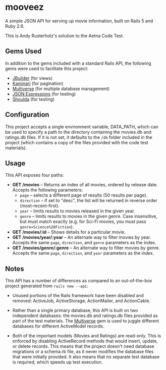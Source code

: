 # mooveez

A simple JSON API for serving up movie information, built on Rails 5 and Ruby 2.6.

This is Andy Rusterholz's solution to the Aetna Code Test.

## Gems Used

In addition to the gems included with a standard Rails API, the following gems were used to facilitate this project:

* [JBuilder](https://github.com/rails/jbuilder) (for views)
* [Kaminari](https://github.com/kaminari/kaminari) (for pagination)
* [Multiverse](https://github.com/ankane/multiverse) (for multiple database management)
* [JSON Expressions](https://github.com/chancancode/json_expressions) (for testing)
* [Shoulda](https://github.com/thoughtbot/shoulda) (for testing)

## Configuration

This project accepts a single environment variable, DATA_PATH, which can be used to specify a path to the directory containing the movies.db and ratings.db files. If it is not set, it defaults to the `/db` folder included in the project (which contains a copy of the files provided with the code test materials).

## Usage

This API exposes four paths:

* **GET /movies** – Returns an index of all movies, ordered by release date. Accepts the following parameters:
  * `page` – selects a different page of results (50 results per page).
  * `direction` – if set to "desc", the list will be returned in reverse order (most-recent-first).
  * `year` – limits results to movies released in the given year.
  * `genre` – limits results to movies in the given genre. Case insensitive, but must match exactly (e.g. for Sci-Fi movies, you must pass `genre=Science%20Fiction`).
* **GET /movies/:id** – Shows details for a particular movie.
* **GET /movies/year/:year** – An alternate way to filter movies by year. Accepts the same `page`, `direction`, and `genre` parameters as the index.
* **GET /movies/genre/:genre** – An alternate way to filter movies by genre. Accepts the same `page`, `direction`, and `year` parameters as the index.


## Notes

This API has a number of differences as compared to an out-of-the-box project generated from `rails new --api`:

* Unused portions of the Rails framework have been disabled and removed: ActiveJob, ActiveStorage, ActionMailer, and ActionCable.

* Rather than a single primary database, this API is built on two independent databases: the movies.db and ratings.db files provided as part of the test materials. The [Multiverse](https://github.com/ankane/multiverse) gem is used to juggle different databases for different ActiveModel records.

* Both of the important models (Movies and Ratings) are read-only. This is enforced by disabling ActiveRecord methods that would insert, update, or delete records. This means that the project doesn't need database migrations or a schema.rb file, as it never modifies the database files that were initially provided. It also means that no separate test database is required, which speeds up test execution.

